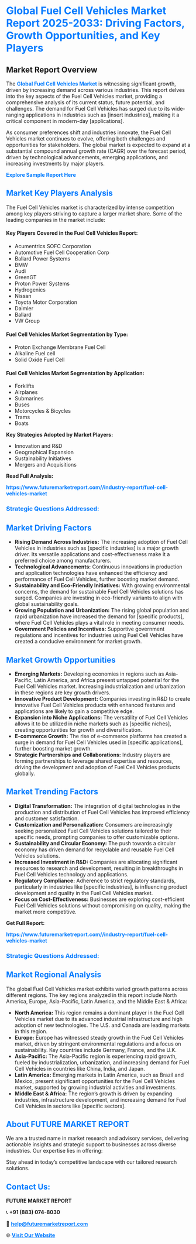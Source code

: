 <h1 style="color: #007BFF;">Global Fuel Cell Vehicles Market Report 2025-2033: Driving Factors, Growth Opportunities, and Key Players</h1>

<section id="overview">
<h2>Market Report Overview</h2>
<p>The <a href="https://www.futuremarketreport.com//industry-report/fuel-cell-vehicles-market" style="color: #007BFF; text-decoration: none;"><strong>Global Fuel Cell Vehicles Market</strong></a> is witnessing significant growth, driven by increasing demand across various industries. This report delves into the key aspects of the Fuel Cell Vehicles market, providing a comprehensive analysis of its current status, future potential, and challenges. The demand for Fuel Cell Vehicles has surged due to its wide-ranging applications in industries such as [insert industries], making it a critical component in modern-day [applications].</p>
<p>As consumer preferences shift and industries innovate, the Fuel Cell Vehicles market continues to evolve, offering both challenges and opportunities for stakeholders. The global market is expected to expand at a substantial compound annual growth rate (CAGR) over the forecast period, driven by technological advancements, emerging applications, and increasing investments by major players.</p>
</section>

<section id="overview">
<p><a href="https://www.futuremarketreport.com//request-sample/reportId=64278" style="color: #007BFF; text-decoration: none;"><strong>Explore Sample Report Here</strong></a></p>
</section>

<section id="key-players">
<h2 style="color: #007BFF;">Market Key Players Analysis</h2>
<p>The Fuel Cell Vehicles market is characterized by intense competition among key players striving to capture a larger market share. Some of the leading companies in the market include:</p>
<h4>Key Players Covered in the Fuel Cell Vehicles Report:</h4>
<ul><li>Acumentrics SOFC Corporation</li><li>Automotive Fuel Cell Cooperation Corp</li><li>Ballard Power Systems</li><li>BMW</li><li>Audi</li><li>GreenGT</li><li>Proton Power Systems</li><li>Hydrogenics</li><li>Nissan</li><li>Toyota Motor Corporation</li><li>Daimler</li><li>Ballard</li><li>VW Group</li></ul>
<h4>Fuel Cell Vehicles Market Segmentation by Type:</h4>
<ul><li>Proton Exchange Membrane Fuel Cell</li><li>Alkaline Fuel cell</li><li>Solid Oxide Fuel Cell</li></ul>

<h4>Fuel Cell Vehicles Market Segmentation by Application:</h4>
<ul><li>Forklifts</li><li>Airplanes</li><li>Submarines</li><li>Buses</li><li>Motorcycles &amp; Bicycles</li><li>Trams</li><li>Boats</li></ul>
<p><strong>Key Strategies Adopted by Market Players:</strong></p>
<ul>
<li>Innovation and R&D</li>
<li>Geographical Expansion</li>
<li>Sustainability Initiatives</li>
<li>Mergers and Acquisitions</li>
</ul>
</section>

<section>
<p><strong>Read Full Analysis: </strong></p><a href="https://www.futuremarketreport.com//industry-report/fuel-cell-vehicles-market" style="color: #007BFF; text-decoration: none;"><strong>https://www.futuremarketreport.com//industry-report/fuel-cell-vehicles-market</strong></a>
<h3 style="color: #007BFF;">Strategic Questions Addressed:</h3>
</section>

<section id="driving-factors">
<h2 style="color: #007BFF;">Market Driving Factors</h2>
<ul>
<li><strong>Rising Demand Across Industries:</strong> The increasing adoption of Fuel Cell Vehicles in industries such as [specific industries] is a major growth driver. Its versatile applications and cost-effectiveness make it a preferred choice among manufacturers.</li>
<li><strong>Technological Advancements:</strong> Continuous innovations in production and application technologies have enhanced the efficiency and performance of Fuel Cell Vehicles, further boosting market demand.</li>
<li><strong>Sustainability and Eco-Friendly Initiatives:</strong> With growing environmental concerns, the demand for sustainable Fuel Cell Vehicles solutions has surged. Companies are investing in eco-friendly variants to align with global sustainability goals.</li>
<li><strong>Growing Population and Urbanization:</strong> The rising global population and rapid urbanization have increased the demand for [specific products], where Fuel Cell Vehicles plays a vital role in meeting consumer needs.</li>
<li><strong>Government Policies and Incentives:</strong> Supportive government regulations and incentives for industries using Fuel Cell Vehicles have created a conducive environment for market growth.</li>
</ul>
</section>

<section id="growth-opportunities">
<h2 style="color: #007BFF;">Market Growth Opportunities</h2>
<ul>
<li><strong>Emerging Markets:</strong> Developing economies in regions such as Asia-Pacific, Latin America, and Africa present untapped potential for the Fuel Cell Vehicles market. Increasing industrialization and urbanization in these regions are key growth drivers.</li>
<li><strong>Innovative Product Development:</strong> Companies investing in R&D to create innovative Fuel Cell Vehicles products with enhanced features and applications are likely to gain a competitive edge.</li>
<li><strong>Expansion into Niche Applications:</strong> The versatility of Fuel Cell Vehicles allows it to be utilized in niche markets such as [specific niches], creating opportunities for growth and diversification.</li>
<li><strong>E-commerce Growth:</strong> The rise of e-commerce platforms has created a surge in demand for Fuel Cell Vehicles used in [specific applications], further boosting market growth.</li>
<li><strong>Strategic Partnerships and Collaborations:</strong> Industry players are forming partnerships to leverage shared expertise and resources, driving the development and adoption of Fuel Cell Vehicles products globally.</li>
</ul>
</section>

<section id="trending-factors">
<h2 style="color: #007BFF;">Market Trending Factors</h2>
<ul>
<li><strong>Digital Transformation:</strong> The integration of digital technologies in the production and distribution of Fuel Cell Vehicles has improved efficiency and customer satisfaction.</li>
<li><strong>Customization and Personalization:</strong> Consumers are increasingly seeking personalized Fuel Cell Vehicles solutions tailored to their specific needs, prompting companies to offer customizable options.</li>
<li><strong>Sustainability and Circular Economy:</strong> The push towards a circular economy has driven demand for recyclable and reusable Fuel Cell Vehicles solutions.</li>
<li><strong>Increased Investment in R&D:</strong> Companies are allocating significant resources to research and development, resulting in breakthroughs in Fuel Cell Vehicles technology and applications.</li>
<li><strong>Regulatory Compliance:</strong> Adherence to strict regulatory standards, particularly in industries like [specific industries], is influencing product development and quality in the Fuel Cell Vehicles market.</li>
<li><strong>Focus on Cost-Effectiveness:</strong> Businesses are exploring cost-efficient Fuel Cell Vehicles solutions without compromising on quality, making the market more competitive.</li>
</ul>
</section>

<section>
<p><strong>Get Full Report: </strong></p><a href="https://www.futuremarketreport.com//industry-report/fuel-cell-vehicles-market" style="color: #007BFF; text-decoration: none;"><strong>https://www.futuremarketreport.com//industry-report/fuel-cell-vehicles-market</strong></a>
<h3 style="color: #007BFF;">Strategic Questions Addressed:</h3>
</section>


<section id="regional-analysis">
<h2 style="color: #007BFF;">Market Regional Analysis</h2>
<p>The global Fuel Cell Vehicles market exhibits varied growth patterns across different regions. The key regions analyzed in this report include North America, Europe, Asia-Pacific, Latin America, and the Middle East & Africa:</p>
<ul>
<li><strong>North America:</strong> This region remains a dominant player in the Fuel Cell Vehicles market due to its advanced industrial infrastructure and high adoption of new technologies. The U.S. and Canada are leading markets in this region.</li>
<li><strong>Europe:</strong> Europe has witnessed steady growth in the Fuel Cell Vehicles market, driven by stringent environmental regulations and a focus on sustainability. Key countries include Germany, France, and the U.K.</li>
<li><strong>Asia-Pacific:</strong> The Asia-Pacific region is experiencing rapid growth, fueled by industrialization, urbanization, and increasing demand for Fuel Cell Vehicles in countries like China, India, and Japan.</li>
<li><strong>Latin America:</strong> Emerging markets in Latin America, such as Brazil and Mexico, present significant opportunities for the Fuel Cell Vehicles market, supported by growing industrial activities and investments.</li>
<li><strong>Middle East & Africa:</strong> The region’s growth is driven by expanding industries, infrastructure development, and increasing demand for Fuel Cell Vehicles in sectors like [specific sectors].</li>
</ul>
</section>

<footer>
<h2 style="color: #007BFF;">About FUTURE MARKET REPORT</h2>
<p>We are a trusted name in market research and advisory services, delivering actionable insights and strategic support to businesses across diverse industries. Our expertise lies in offering:</p>

<p>Stay ahead in today’s competitive landscape with our tailored research solutions.</p>

<h2 style="color: #007BFF;">Contact Us:</h2>
<p><strong>FUTURE MARKET REPORT</strong></p>
<p>📞 <strong>+91 (883) 074-8030</strong></p>
<p>📧 <strong><a href="mailto:help@futuremarketreport.com" style="color: #007BFF;">help@futuremarketreport.com</a></strong></p>
<p>🌐 <strong><a href="https://www.futuremarketreport.com/" style="color: #007BFF;">Visit Our Website</a></strong></p>
</footer>